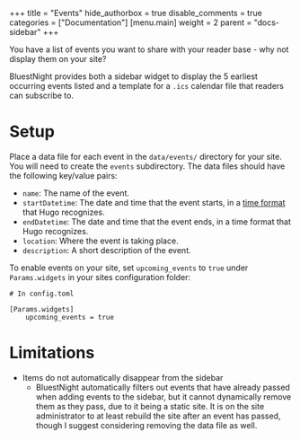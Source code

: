 +++
title = "Events"
hide_authorbox = true
disable_comments = true
categories = ["Documentation"]
[menu.main]
  weight = 2
  parent = "docs-sidebar"
+++

You have a list of events you want to share with your reader base - why not display them on your site?

BluestNight provides both a sidebar widget to display the 5 earliest occurring events listed and a template for a `.ics` calendar file that readers can subscribe to.

<!--more-->

# Setup

Place a data file for each event in the `data/events/` directory for your site. You will need to create the `events` subdirectory. The data files should have the following key/value pairs:

- `name`: The name of the event.
- `startDatetime`: The date and time that the event starts, in a [time format](https://golang.org/pkg/time/#pkg-constants) that Hugo recognizes.
- `endDatetime`: The date and time that the event ends, in a time format that Hugo recognizes.
- `location`: Where the event is taking place.
- `description`: A short description of the event.

To enable events on your site, set `upcoming_events` to `true` under `Params.widgets` in your sites configuration folder:

```
# In config.toml

[Params.widgets]
    upcoming_events = true
```

# Limitations

- Items do not automatically disappear from the sidebar
  - BluestNight automatically filters out events that have already passed when adding events to the sidebar, but it cannot dynamically remove them as they pass, due to it being a static site. It is on the site administrator to at least rebuild the site after an event has passed, though I suggest considering removing the data file as well.
